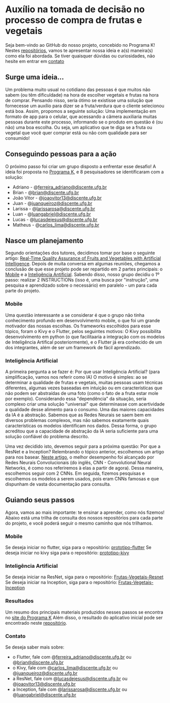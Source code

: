 # Auxílio na tomada de decisão no processo de compra de frutas e vegetais

Seja bem-vindo ao GitHub do nosso projeto, concebido no Programa K! Nestes [repositórios](), vamos te apresentar nossa ideia e a(s) maneira(s) como ela foi abordada.
Se tiver quaisquer dúvidas ou curiosidades, não hesite em entrar em [contato]()

## Surge uma ideia...

Um problema muito usual no cotidiano das pessoas é que muitos não sabem (ou têm dificuldade) na hora de escolher vegetais e frutas na hora de comprar. Pensando nisso, seria ótimo se existisse uma solução que fornecesse um auxílio para dizer se a fruta/verdura que o cliente selecionou está boa. Assim, propomos a seguinte solução:
Uma implementação em formato de app para o celular, que acessando a câmera auxiliaria muitas pessoas durante este processo, informando se o produto em questão é (ou não) uma boa escolha. 
Ou seja, um aplicativo que te diga se a fruta ou vegetal que você quer comprar está ou não com qualidade para ser consumido! 

## Conseguindo pessoas para a ação

O próximo passo foi criar um grupo disposto a enfrentar esse desafio! A ideia foi proposta no [Programa K](https://www.programak.info), e 8 pesquisadores se identificaram com a solução:

+ Adriano - @ferreira_adriano@discente.ufg.br 
+ Brian - @brian@discente.ufg.br
+ João Vitor - @joaovitor13@discente.ufg.br
+ Juan - @juanqueiroz@discente.ufg.br
+ Larissa - @larissarosa@discente.ufg.br
+ Luan - @luangabriel@discente.ufg.br
+ Lucas - @lucasdejesus@discente.ufg.br
+ Matheus - @carlos_lima@discente.ufg.br 

## Nasce um planejamento

Segundo orientações dos tutores, decidimos tomar por base o seguinte artigo: [Real-Time Quality Assurance of Fruits and Vegetables with
Artificial Intelligence](https://iopscience.iop.org/article/10.1088/1742-6596/2325/1/012055/pdf).
Depois de muita conversa em algumas reuniões, chegamos a conclusão de que esse projeto pode ser repartido em 2 partes principais: o [Mobile]() e a [Inteligência Antificial]().
Sabendo disso, nosso grupo decidiu o 1º passo: realizar 2 INSTRUCTIONs (isso é, uma busca por "instrução", uma pesquisa e aprendizado sobre o necessário) em paralelo - um para cada parte do projeto.

### Mobile

Uma questão interessante a se considerar é que o grupo não tinha conhecimento profundo em desenvolvimento mobile, o que foi um grande motivador das nossas escolhas. Os frameworks escolhidos para esse tópico, foram o Kivy e o Flutter, pelos seguintes motivos: O Kivy possibilita desenvolvimento em python (o que facilitaaria a integração com os modelos de Inteligência Artifical posteriormente), e o Flutter já era conhecido de um dos integrantes, além de ser um framework de fácil aprendizado.

### Inteligência Artificial

A primeira pergunta a se fazer é: Por que usar Inteligência Artificial? (para simplificação, vamos nos referir como IA)
O motivo é simples: ao se determinar a qualidade de frutas e vegetais, muitas pessoas usam técnicas diferentes, algumas vezes baseadas em intuição ou em características que não podem ser abstraídas de uma foto (como o fato de a fruta estar mole por exemplo). Considerando essa "dependência" da situação, seria complexo criar uma solução "universal" que determinasse com acertividade a qualidade desse alimento para o consumo.
Uma das maiores capacidades da IA é a abstração. Sabemos que as Redes Neurais se saem bem em diversos problemas complexos, mas não sabemos exatamente quais características os modelos identificam nos dados. Dessa forma, o grupo acreditou que a capacidade de abstração da IA seria suficiente para uma solução confiável do problema descrito.

Uma vez decidido isto, devemos seguir para a próxima questão: Por que a ResNet e a Inception? 
Relembrando o tópico anterior, escolhemos um artigo para nos basear. [Neste artigo](https://iopscience.iop.org/article/10.1088/1742-6596/2325/1/012055/pdf), o melhor desempenho foi alcançado por Redes Neurais Convolucionais (do inglês, CNN - Convolutional Neural Networks, é como nos referiremos à elas a partir de agora). Dessa maneira, escolhemos seguir com 2 CNNs. Em seguida, fizemos pesquisas e escolhemos os modelos a serem usados, pois eram CNNs famosas e que dispunham de vasta documentação para consulta.

## Guiando seus passos

Agora, vamos ao mais importante: te ensinar a aprender, como nós fizemos!
Abaixo está uma trilha de consulta dos nossos repositórios para cada parte do projeto, e você poderá seguir o mesmo caminho que nós trilhamos.

### Mobile

Se deseja iniciar no flutter, siga para o repositório: [prototipo-flutter](https://github.com/Projeto-Frutas-Vegetais-Programa-K/prototipo-flutter)
Se deseja iniciar no kivy siga para o repositório: [prototipo-kivy](https://github.com/Projeto-Frutas-Vegetais-Programa-K/prototipo-kivy)

### Inteligência Artificial

Se deseja iniciar na ResNet, siga para o repositório: [Frutas-Vegetais-Resnet](https://github.com/Projeto-Frutas-Vegetais-Programa-K/Frutas-Vegetais-Resnet)
Se deseja iniciar na Inception, siga para o repositório: [Frutas-Vegetais-Inception](https://github.com/Projeto-Frutas-Vegetais-Programa-K/Frutas-Vegetais-Inception)

### Resultados

Um resumo dos principais materiais produzidos nesses passos se encontra no [site do Programa K](https://www.programak.info)
Além disso, o resultado do aplicativo inicial pode ser encontrado neste [repositório](https://github.com/Projeto-Frutas-Vegetais-Programa-K/picky).

### Contato

Se deseja saber mais sobre:

+ o Flutter, fale com @ferreira_adriano@discente.ufg.br ou @brian@discente.ufg.br
+ o Kivy, fale com @carlos_lima@discente.ufg.br ou @juanqueiroz@discente.ufg.br
+ a ResNet, fale com @lucasdejesus@discente.ufg.br ou @joaovitor13@discente.ufg.br
+ a Inception, fale com @larissarosa@discente.ufg.br ou @luangabriel@discente.ufg.br
